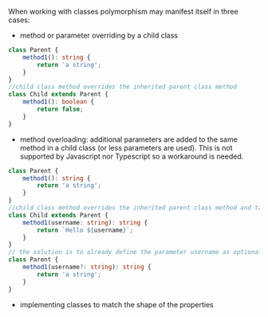 When working with classes polymorphism may manifest itself in three cases:
- method or parameter overriding by a child class
```ts
class Parent {
    method1(): string {
        return 'a string'; 
    }
}
//child class method overrides the inherited parent class method
class Child extends Parent {
    method1(): boolean {
        return false;
    }
}

```
- method overloading: additional parameters are added to the same method in a child class (or less parameters are used). This is not supported by Javascript nor Typescript so a workaround is needed.
```ts
class Parent {
    method1(): string {
        return 'a string'; 
    }
}
//child class method overrides the inherited parent class method and takes in an additional parameter resulting in an error
class Child extends Parent {
    method1(username: string): string {
        return `Hello ${username}`;
    }
}
// the solution is to already define the parameter username as optional in the parent class 
class Parent {
    method1(username?: string): string {
        return 'a string'; 
    }
}
```
- implementing classes to match the shape of the properties